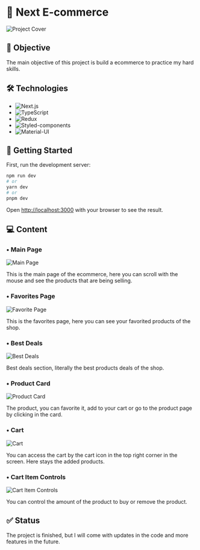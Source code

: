 # 🛒 Next E-commerce
![Project Cover](https://i.imgur.com/fsUQ1Lc.png)

## 🎯 Objective
The main objective of this project is build a ecommerce to practice my hard skills.

## 🛠 Technologies
- ![Next.js](https://img.shields.io/badge/Next-black?style=for-the-badge&logo=next.js&logoColor=white)
- ![TypeScript](https://img.shields.io/badge/TypeScript-007ACC?style=for-the-badge&logo=typescript&logoColor=white)
- ![Redux](https://img.shields.io/badge/Redux-593D88?style=for-the-badge&logo=redux&logoColor=white)
- ![Styled-components](https://img.shields.io/badge/styled--components-DB7093?style=for-the-badge&logo=styled-components&logoColor=white)
- ![Material-UI](https://img.shields.io/badge/Material--UI-0081CB?style=for-the-badge&logo=material-ui&logoColor=white)

## 🚀 Getting Started
First, run the development server:

```bash
npm run dev
# or
yarn dev
# or
pnpm dev
```

Open [http://localhost:3000](http://localhost:3000) with your browser to see the result.

## 💻 Content
### • Main Page
![Main Page](https://i.imgur.com/XljSby7.png)

This is the main page of the ecommerce, here you can scroll with the mouse and see the products that are being selling.

### • Favorites Page
![Favorite Page](https://i.imgur.com/3WjdqVo.png)

This is the favorites page, here you can see your favorited products of the shop.

### • Best Deals
![Best Deals](https://i.imgur.com/qFjSZ6Z.png)

Best deals section, literally the best products deals of the shop.

### • Product Card
![Product Card](https://i.imgur.com/TJd8FBa.png)

The product, you can favorite it, add to your cart or go to the product page by clicking in the card.

### • Cart
![Cart](https://i.imgur.com/2iGTqtU.png)

You can access the cart by the cart icon in the top right corner in the screen. Here stays the added products.

### • Cart Item Controls
![Cart Item Controls](https://i.imgur.com/m7YwUxC.png)

You can control the amount of the product to buy or remove the product.

## ✅ Status
The project is finished, but I will come with updates in the code and more features in the future.
